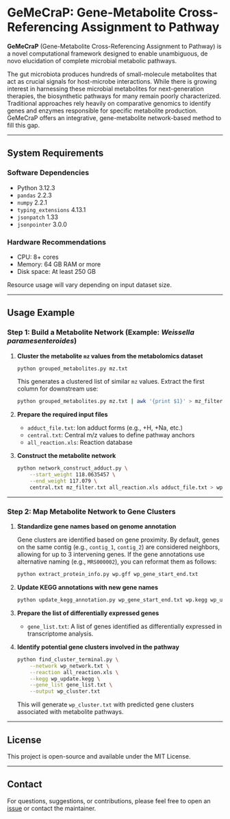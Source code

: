 # GeMeCraP: Gene-Metabolite Cross-Referencing Assignment to Pathway

**GeMeCraP** (Gene-Metabolite Cross-Referencing Assignment to Pathway) is a novel computational framework designed to enable unambiguous, de novo elucidation of complete microbial metabolic pathways.

The gut microbiota produces hundreds of small-molecule metabolites that act as crucial signals for host-microbe interactions. While there is growing interest in harnessing these microbial metabolites for next-generation therapies, the biosynthetic pathways for many remain poorly characterized. Traditional approaches rely heavily on comparative genomics to identify genes and enzymes responsible for specific metabolite production. GeMeCraP offers an integrative, gene-metabolite network-based method to fill this gap.

---

## System Requirements

### Software Dependencies

- Python 3.12.3  
- `pandas` 2.2.3  
- `numpy` 2.2.1  
- `typing_extensions` 4.13.1  
- `jsonpatch` 1.33  
- `jsonpointer` 3.0.0  

### Hardware Recommendations

- CPU: 8+ cores  
- Memory: 64 GB RAM or more  
- Disk space: At least 250 GB  

Resource usage will vary depending on input dataset size.

---

## Usage Example

### Step 1: Build a Metabolite Network (Example: *Weissella paramesenteroides*)

1. **Cluster the metabolite `mz` values from the metabolomics dataset**

   ```bash
   python grouped_metabolites.py mz.txt
   ```

   This generates a clustered list of similar `mz` values. Extract the first column for downstream use:

   ```bash
   python grouped_metabolites.py mz.txt | awk '{print $1}' > mz_filter.txt
   ```

2. **Prepare the required input files**

   - `adduct_file.txt`: Ion adduct forms (e.g., +H, +Na, etc.)
   - `central.txt`: Central m/z values to define pathway anchors
   - `all_reaction.xls`: Reaction database

3. **Construct the metabolite network**

   ```bash
   python network_construct_adduct.py \
       --start_weight 118.0635457 \
       --end_weight 117.079 \
       central.txt mz_filter.txt all_reaction.xls adduct_file.txt > wp_network.txt
   ```

---

### Step 2: Map Metabolite Network to Gene Clusters

1. **Standardize gene names based on genome annotation**

   Gene clusters are identified based on gene proximity. By default, genes on the same contig (e.g., `contig_1`, `contig_2`) are considered neighbors, allowing for up to 3 intervening genes. If the gene annotations use alternative naming (e.g., `MRS000002`), you can reformat them as follows:

   ```bash
   python extract_protein_info.py wp.gff wp_gene_start_end.txt
   ```

2. **Update KEGG annotations with new gene names**

   ```bash
   python update_kegg_annotation.py wp_gene_start_end.txt wp.kegg wp_update.kegg
   ```

3. **Prepare the list of differentially expressed genes**

   - `gene_list.txt`: A list of genes identified as differentially expressed in transcriptome analysis.

4. **Identify potential gene clusters involved in the pathway**

   ```bash
   python find_cluster_terminal.py \
       --network wp_network.txt \
       --reaction all_reaction.xls \
       --kegg wp_update.kegg \
       --gene_list gene_list.txt \
       --output wp_cluster.txt
   ```

   This will generate `wp_cluster.txt` with predicted gene clusters associated with metabolite pathways.

---

## License

This project is open-source and available under the MIT License.

---

## Contact

For questions, suggestions, or contributions, please feel free to open an [issue](https://github.com/yourusername/GeMeCraP/issues) or contact the maintainer.
